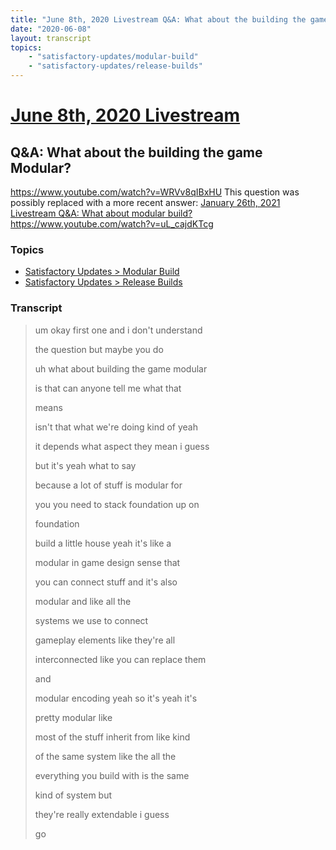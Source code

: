 ```yaml
---
title: "June 8th, 2020 Livestream Q&A: What about the building the game Modular?"
date: "2020-06-08"
layout: transcript
topics:
    - "satisfactory-updates/modular-build"
    - "satisfactory-updates/release-builds"
---
```

# [June 8th, 2020 Livestream](../2020-06-08.md)
## Q&A: What about the building the game Modular?
https://www.youtube.com/watch?v=WRVv8qIBxHU
This question was possibly replaced with a more recent answer: [January 26th, 2021 Livestream Q&A: What about modular build?](./yt-uL_cajdKTcg.md) https://www.youtube.com/watch?v=uL_cajdKTcg


### Topics
* [Satisfactory Updates > Modular Build](../topics/satisfactory-updates/modular-build.md)
* [Satisfactory Updates > Release Builds](../topics/satisfactory-updates/release-builds.md)

### Transcript

> um okay first one and i don't understand
>
> the question but maybe you do
>
> uh what about building the game modular
>
> is that can anyone tell me what that
>
> means
>
> isn't that what we're doing kind of yeah
>
> it depends what aspect they mean i guess
>
> but it's yeah what to say
>
> because a lot of stuff is modular for
>
> you you need to stack foundation up on
>
> foundation
>
> build a little house yeah it's like a
>
> modular in game design sense that
>
> you can connect stuff and it's also
>
> modular and like all the
>
> systems we use to connect
>
> gameplay elements like they're all
>
> interconnected like you can replace them
>
> and
>
> modular encoding yeah so it's yeah it's
>
> pretty modular like
>
> most of the stuff inherit from like kind
>
> of the same system like the all the
>
> everything you build with is the same
>
> kind of system but
>
> they're really extendable i guess
>
> go
